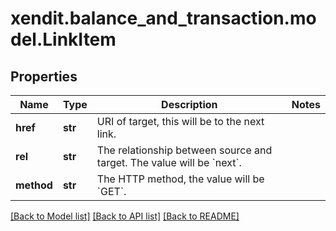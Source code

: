 # xendit.balance_and_transaction.model.LinkItem


## Properties
Name | Type | Description | Notes
------------ | ------------- | ------------- | -------------
**href** | **str** | URI of target, this will be to the next link. | 
**rel** | **str** | The relationship between source and target. The value will be &#x60;next&#x60;. | 
**method** | **str** | The HTTP method, the value will be &#x60;GET&#x60;. | 

[[Back to Model list]](../README.md#documentation-for-models) [[Back to API list]](../README.md#documentation-for-api-endpoints) [[Back to README]](../README.md)


